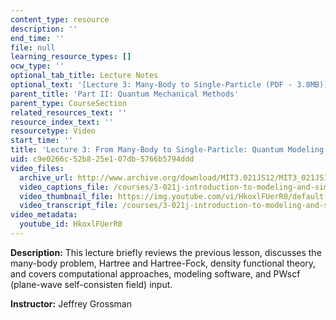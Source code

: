 ```yaml
---
content_type: resource
description: ''
end_time: ''
file: null
learning_resource_types: []
ocw_type: ''
optional_tab_title: Lecture Notes
optional_text: '[Lecture 3: Many-Body to Single-Particle (PDF - 3.8MB)](/courses/3-021j-introduction-to-modeling-and-simulation-spring-2012/resources/mit3_021js12_l3)'
parent_title: 'Part II: Quantum Mechanical Methods'
parent_type: CourseSection
related_resources_text: ''
resource_index_text: ''
resourcetype: Video
start_time: ''
title: 'Lecture 3: From Many-Body to Single-Particle: Quantum Modeling of Molecules'
uid: c9e0266c-52b8-25e1-07db-5766b5794ddd
video_files:
  archive_url: http://www.archive.org/download/MIT3.021JS12/MIT3_021JS12_lec03_300k.mp4
  video_captions_file: /courses/3-021j-introduction-to-modeling-and-simulation-spring-2012/ee8e1faab4fb50b786f0c84612fc9b5f_HkoxlFUerR0.vtt
  video_thumbnail_file: https://img.youtube.com/vi/HkoxlFUerR0/default.jpg
  video_transcript_file: /courses/3-021j-introduction-to-modeling-and-simulation-spring-2012/d8165cbfc07bdd171c62ff8bbeac6417_HkoxlFUerR0.pdf
video_metadata:
  youtube_id: HkoxlFUerR0
---
```


**Description:** This lecture briefly reviews the previous lesson, discusses the many-body problem, Hartree and Hartree-Fock, density functional theory, and covers computational approaches, modeling software, and PWscf (plane-wave self-consisten field) input.

**Instructor:** Jeffrey Grossman